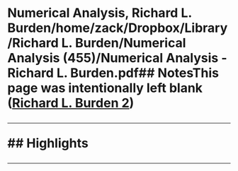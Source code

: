 # Numerical Analysis, Richard L. Burden/home/zack/Dropbox/Library/Richard L. Burden/Numerical Analysis (455)/Numerical Analysis - Richard L. Burden.pdf## NotesThis page was intentionally left blank (<a href="file:////home/zack/Dropbox/Library/Richard L. Burden/Numerical Analysis (455)/Numerical Analysis - Richard L. Burden.pdf#page=2" target="_blank">Richard L. Burden 2</a>)</p><hr>## Highlights<hr>